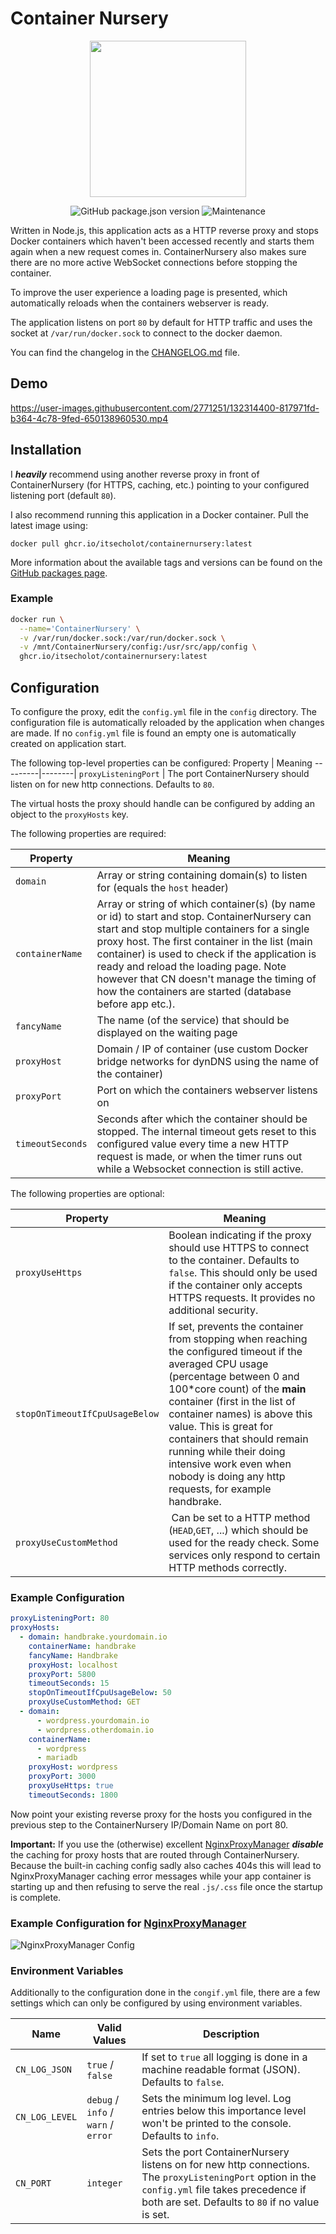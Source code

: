 # Container Nursery
<p align="center"><img src="https://user-images.githubusercontent.com/2771251/132473388-9f0ff8d9-7bbb-47e5-b45f-9634d86a0dff.png" height="250"></p>

<p align="center">
  <img alt="GitHub package.json version" src="https://img.shields.io/github/package-json/v/ItsEcholot/ContainerNursery">
  <img alt="Maintenance" src="https://img.shields.io/maintenance/yes/2023">
</p>

Written in Node.js, this application acts as a HTTP reverse proxy and stops Docker containers which haven't been accessed recently and starts them again when a new request comes in. ContainerNursery also makes sure there are no more active WebSocket connections before stopping the container.

To improve the user experience a loading page is presented, which automatically reloads when the containers webserver is ready.

The application listens on port `80` by default for HTTP traffic and uses the socket at `/var/run/docker.sock` to connect to the docker daemon.

You can find the changelog in the [CHANGELOG.md](CHANGELOG.md) file.

## Demo


https://user-images.githubusercontent.com/2771251/132314400-817971fd-b364-4c78-9fed-650138960530.mp4


## Installation
I ***heavily*** recommend using another reverse proxy in front of ContainerNursery (for HTTPS, caching, etc.) pointing to your configured listening port (default `80`).

I also recommend running this application in a Docker container. Pull the latest image using:

```docker pull ghcr.io/itsecholot/containernursery:latest```

More information about the available tags and versions can be found on the [GitHub packages page](https://github.com/ItsEcholot/ContainerNursery/pkgs/container/containernursery).

### Example

```bash
docker run \
  --name='ContainerNursery' \
  -v /var/run/docker.sock:/var/run/docker.sock \
  -v /mnt/ContainerNursery/config:/usr/src/app/config \
  ghcr.io/itsecholot/containernursery:latest
```

## Configuration
To configure the proxy, edit the `config.yml` file in the `config` directory. The configuration file is automatically reloaded by the application when changes are made.
If no `config.yml` file is found an empty one is automatically created on application start.

The following top-level properties can be configured:
Property | Meaning
---------|--------|
`proxyListeningPort` | The port ContainerNursery should listen on for new http connections. Defaults to `80`.

The virtual hosts the proxy should handle can be configured by adding an object to the `proxyHosts` key.

The following properties are required:

| Property         | Meaning                                                                                                                                                                                                                                                                                                                                                                                           |
|------------------|---------------------------------------------------------------------------------------------------------------------------------------------------------------------------------------------------------------------------------------------------------------------------------------------------------------------------------------------------------------------------------------------------|
| `domain`         | Array or string containing domain(s) to listen for (equals the `host` header)                                                                                                                                                                                                                                                                                                                     |
| `containerName`  | Array or string of which container(s) (by name or id) to start and stop. ContainerNursery can start and stop multiple containers for a single proxy host. The first container in the list (main container) is used to check if the application is ready and reload the loading page. Note however that CN doesn't manage the timing of how the containers are started (database before app etc.). |
| `fancyName`      | The name (of the service) that should be displayed on the waiting page                                                                                                            |
| `proxyHost`      | Domain / IP of container (use custom Docker bridge networks for dynDNS using the name of the container)                                                                                                                                                                                                                                                                                           |
| `proxyPort`      | Port on which the containers webserver listens on                                                                                                                                                                                                                                                                                                                                                 |
| `timeoutSeconds` | Seconds after which the container should be stopped. The internal timeout gets reset to this configured value every time a new HTTP request is made, or when the timer runs out while a Websocket connection is still active.                                                                                                                                                                     |

The following properties are optional:

| Property                       | Meaning                                                                                                                                                                                                                                                                                                                                                                                                  |
|--------------------------------|----------------------------------------------------------------------------------------------------------------------------------------------------------------------------------------------------------------------------------------------------------------------------------------------------------------------------------------------------------------------------------------------------------|
| `proxyUseHttps`                | Boolean indicating if the proxy should use HTTPS to connect to the container. Defaults to `false`. This should only be used if the container only accepts HTTPS requests. It provides no additional security.                                                                                                                                                                                            |
| `stopOnTimeoutIfCpuUsageBelow` | If set, prevents the container from stopping when reaching the configured timeout if the averaged CPU usage (percentage between 0 and 100*core count) of the **main** container (first in the list of container names) is above this value. This is great for containers that should remain running while their doing intensive work even when nobody is doing any http requests, for example handbrake. |
| `proxyUseCustomMethod` | Can be set to a HTTP method (`HEAD`,`GET`, ...) which should be used for the ready check. Some services only respond to certain HTTP methods correctly. |

### Example Configuration
```yaml
proxyListeningPort: 80
proxyHosts:
  - domain: handbrake.yourdomain.io
    containerName: handbrake
    fancyName: Handbrake
    proxyHost: localhost
    proxyPort: 5800
    timeoutSeconds: 15
    stopOnTimeoutIfCpuUsageBelow: 50
    proxyUseCustomMethod: GET
  - domain:
      - wordpress.yourdomain.io
      - wordpress.otherdomain.io
    containerName:
      - wordpress
      - mariadb
    proxyHost: wordpress
    proxyPort: 3000
    proxyUseHttps: true
    timeoutSeconds: 1800
```

Now point your existing reverse proxy for the hosts you configured in the previous step to the ContainerNursery IP/Domain Name on port 80.

**Important:** If you use the (otherwise) excellent [NginxProxyManager](https://github.com/jc21/nginx-proxy-manager) ***disable*** the caching for proxy hosts that are routed through ContainerNursery. Because the built-in caching config sadly also caches 404s this will lead to NginxProxyManager caching error messages while your app container is starting up and then refusing to serve the real `.js/.css` file once the startup is complete.

### Example Configuration for [NginxProxyManager](https://github.com/jc21/nginx-proxy-manager)

![NginxProxyManager Config](https://user-images.githubusercontent.com/2771251/132512090-621926eb-70b5-4801-a477-70cc300ab2a1.jpeg)

### Environment Variables
Additionally to the configuration done in the `congif.yml` file, there are a few settings which can only be configured by using environment variables.

| Name           | Valid Values                        | Description                                                                                                                                                                                         |
|----------------|-------------------------------------|-----------------------------------------------------------------------------------------------------------------------------------------------------------------------------------------------------|
| `CN_LOG_JSON`  | `true` / `false`                    | If set to `true` all logging is done in a machine readable format (JSON). Defaults to `false`.                                                                                                      |
| `CN_LOG_LEVEL` | `debug` / `info` / `warn` / `error` | Sets the minimum log level. Log entries below this importance level won't be printed to the console. Defaults to `info`.                                                                            |
| `CN_PORT`      | `integer`                           | Sets the port ContainerNursery listens on for new http connections. The `proxyListeningPort` option in the `config.yml` file takes precedence if both are set. Defaults to `80` if no value is set. |
